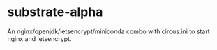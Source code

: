 # substrate-alpha
An nginx/openjdk/letsencrypt/miniconda combo with circus.ini to start nginx and letsencrypt.
